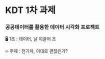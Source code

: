 # KDT 1차 과제

### 공공데이터를 활용한 데이터 시각화 프로젝트



:desktop_computer: 1조 : 데이터, 날 이끌어 조 

:fire: 주제 : 전기차, 이대로 괜찮은가?



